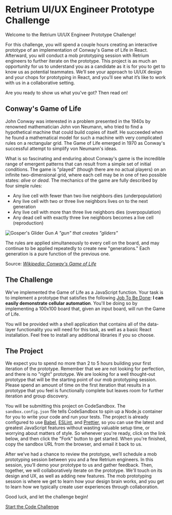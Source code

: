 # Retrium UI/UX Engineer Prototype Challenge

Welcome to the Retrium UI/UX Engineer Prototype Challenge!

For this challenge, you will spend a couple hours creating an interactive prototype of an implementation of Conway's Game of Life in React. Afterward, you will conduct a mob prototyping session with Retrium engineers to further iterate on the prototype. This project is as much an opportunity for us to understand you as a candidate as it is for you to get to know us as potential teammates. We’ll see your approach to UI/UX design and your chops for prototyping in React, and you’ll see what it’s like to work with us in a collaborative setting.

Are you ready to show us what you've got? Then read on!

## Conway's Game of Life

John Conway was interested in a problem presented in the 1940s by renowned mathematician John von Neumann, who tried to find a hypothetical machine that could build copies of itself. He succeeded when he found a mathematical model for such a machine with very complicated rules on a rectangular grid. The Game of Life emerged in 1970 as Conway's successful attempt to simplify von Neumann's ideas.

What is so fascinating and enduring about Conway's game is the incredible range of emergent patterns that can result from a simple set of initial conditions. The game is "played" (though there are no actual players) on an infinite two-dimensional grid, where each cell may be in one of two possible states: _alive_ or _dead_. The mechanics of the game are fully described by four simple rules:

- Any live cell with fewer than two live neighbors dies (underpopulation)
- Any live cell with two or three live neighbors lives on to the next generation
- Any live cell with more than three live neighbors dies (overpopulation)
- Any dead cell with exactly three live neighbors becomes a live cell (reproduction)

![Gosper's Glider Gun](https://upload.wikimedia.org/wikipedia/commons/e/e5/Gospers_glider_gun.gif) _A "gun" that creates "gliders"_

The rules are applied simultaneously to every cell on the board, and may continue to be applied repeatedly to create new "generations." Each generation is a pure function of the previous one.

Source: [_Wikipedia: Conway's Game of Life_](https://en.wikipedia.org/wiki/Conway%27s_Game_of_Life)

## The Challenge

We've implemented the Game of Life as a JavaScript function. Your task is to implement a prototype that satisfies the following [Job To Be Done](https://jtbd.info/2-what-is-jobs-to-be-done-jtbd-796b82081cca): **I can easily demonstrate cellular automation**. You'll be doing so by implementing a 100x100 board that, given an input board, will run the Game of Life.

You will be provided with a shell application that contains all of the data-layer functionality you will need for this task, as well as a basic React installation. Feel free to install any additional libraries if you so choose.

## The Project

We expect you to spend no more than 2 to 5 hours building your first iteration of the prototype. Remember that we are not looking for perfection, and there is no "right" prototype. We are looking for a well thought-out prototype that will be the starting point of our mob prototyping session. Please spend an amount of time on the first iteration that results in a prototype that you feel is functionally complete but leaves room for further iteration and group discovery.

You will be submitting this project on CodeSandbox. The `sandbox.config.json` file tells CodeSandbox to spin up a Node.js container for you to write your code and run your tests. The project is already configured to use [Babel](https://babeljs.io/), [ESLint](https://eslint.org/), and [Prettier](https://prettier.io/), so you can use the latest and greatest JavaScript features without wasting valuable setup time, or worrying about matters of style. So whenever you're ready, click on the link below, and then click the "Fork" button to get started. When you're finished, copy the sandbox URL from the browser, and email it back to us.

After we’ve had a chance to review the prototype, we’ll schedule a mob prototyping session between you and a few Retrium engineers. In this session, you’ll demo your prototype to us and gather feedback. Then, together, we will collaboratively iterate on the prototype. We'll touch on its design and UX, as well as adding new features. The mob prototyping session is where we get to learn how your design brain works, and you get to learn how we typically create user experiences through collaboration.

Good luck, and let the challenge begin!

[Start the Code Challenge](https://codesandbox.io/s/sparkling-bird-uo7uu)
